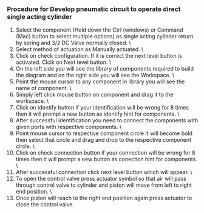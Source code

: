 ### Procedure for Develop pneumatic circuit to operate direct single acting cylinder
1) Select the component (Hold down the Ctrl (windows) or Command (Mac) button to select multiple options) as single acting cylinder return by spring and 3/2 DC Valve normally closed. \
2) Select method of actuation as Manually actuated. \
3) Click on check configuration. If it is correct the next level button is activated. Clcik on Next level button.  \
4) On the left side you will see the library of components required to build the diagram and on the right side you will see the Workspace. \
5) Point the mouse cursor to any component in library you will see the name of component. \
6) Simply left click mouse button on component and drag it to the workspace. \
7) Click on identify button if your identification will be wrong for 8 times then it will prompt a new button as identify hint for components. \
8) After successful identification you need to connect the components with given ports with respective components. \
9) Point mouse cursor to respective component circle it will become bold then select that circle and drag and drop to the respective component circle. \ 
10) Click on check connection button if your connection will be wrong for 8 times then it will prompt a new button as conection hint for components. \ 
11) After successful connection click next level button which will appear. \
12) To open the control valve press actuator symbol so that air will pass through control valve to cylinder and piston will move from left to right end position. \ 
13) Once piston will reach to the right end position again press actuator to close the control valve. 
